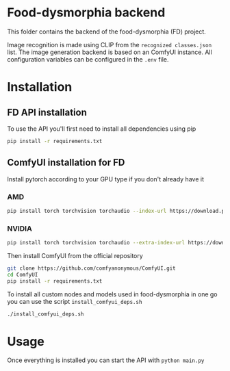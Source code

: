 # Food-dysmorphia backend

This folder contains the backend of the food-dysmorphia (FD) project. 

Image recognition is made using CLIP from the `recognized classes.json` list.
The image generation backend is based on an ComfyUI instance. All configuration variables can be configured in the `.env` file.

# Installation

## FD API installation

To use the API you'll first need to install all dependencies using pip

```bash
pip install -r requirements.txt 
```

## ComfyUI installation for FD

Install pytorch according to your GPU type if you don't already have it

### AMD
```bash
pip install torch torchvision torchaudio --index-url https://download.pytorch.org/whl/rocm5.7
```

### NVIDIA
```bash
pip install torch torchvision torchaudio --extra-index-url https://download.pytorch.org/whl/cu121
```

Then install ComfyUI from the official repository

```bash
git clone https://github.com/comfyanonymous/ComfyUI.git
cd ComfyUI
pip install -r requirements.txt 
```

To install all custom nodes and models used in food-dysmorphia in one go you can use the script  `install_comfyui_deps.sh`

```bash
./install_comfyui_deps.sh
```

# Usage

Once everything is installed you can start the API with `python main.py`
